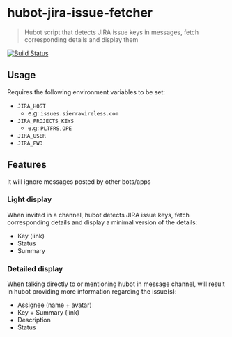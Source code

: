 # hubot-jira-issue-fetcher

> Hubot script that detects JIRA issue keys in messages, fetch corresponding details and display them

[![Build Status](https://travis-ci.org/AirVantage/hubot-jira-issue-fetcher.svg?branch=master)](https://travis-ci.org/AirVantage/hubot-jira-issue-fetcher)

## Usage

Requires the following environment variables to be set:

-   `JIRA_HOST`
    -   e.g: `issues.sierrawireless.com`
-   `JIRA_PROJECTS_KEYS`
    -   e.g: `PLTFRS,OPE`
-   `JIRA_USER`
-   `JIRA_PWD`

## Features

It will ignore messages posted by other bots/apps

### Light display

When invited in a channel, hubot detects JIRA issue keys, fetch corresponding details and display a minimal version of the details:

-   Key (link)
-   Status
-   Summary

### Detailed display

When talking directly to or mentioning hubot in message channel, will result in hubot providing more information regarding the issue(s):

-   Assignee (name + avatar)
-   Key + Summary (link)
-   Description
-   Status

